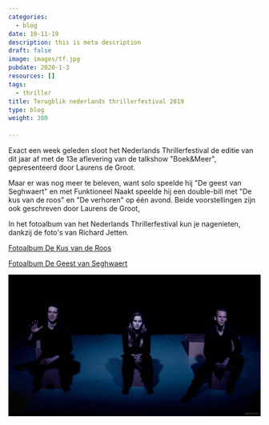 ```yaml
---
categories:
  - blog
date: 10-11-19
description: this is meta description
draft: false
image: images/tf.jpg
pubdate: 2020-1-3
resources: []
tags:
  - thriller
title: Terugblik nederlands thrillerfestival 2019
type: blog
weight: 300

---
```


Exact een week geleden sloot het Nederlands Thrillerfestival de editie
van dit jaar af met de 13e aflevering van de talkshow "Boek&Meer",
gepresenteerd door Laurens de Groot.

Maar er was nog meer te beleven, want solo speelde hij "De geest van
Seghwaert" en met Funktioneel Naakt speelde hij een double-bill met "De
kus van de roos" en "De verhoren" op één avond. Beide voorstellingen
zijn ook geschreven door Laurens de Groot,

In het fotoalbum van het Nederlands Thrillerfestival kun je nagenieten,
dankzij de foto's van Richard Jetten.

[Fotoalbum De Kus van de Roos](https://nederlandsthrillerfestival.nl/foto-albums/de-kus-van-de-roos)

[Fotoalbum De Geest van Seghwaert](https://nederlandsthrillerfestival.nl/foto-albums/de-geest-van-seghwaert-door-laurens-de-groot)

![image](ft2.jpg)
